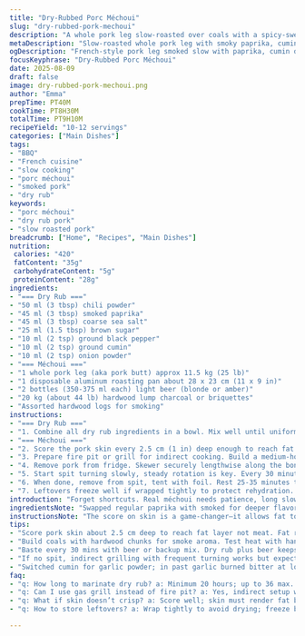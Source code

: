 ```yaml
---
title: "Dry-Rubbed Porc Méchoui"
slug: "dry-rubbed-pork-mechoui"
description: "A whole pork leg slow-roasted over coals with a spicy-sweet dry rub. Uses paprika, smoked salt, and a hint of cumin replacing garlic powder. Beer for moistening, with a wood smoke undertone. The skin scored to render fat, the meat basted regularly. Cooked on a spit for even char and tenderness. Rested before thin slicing. Served with white barbecue sauce or mustard BBQ. No nuts, dairy, gluten, or eggs."
metaDescription: "Slow-roasted whole pork leg with smoky paprika, cumin dry rub, wood smoke, and beer basting for tender, crackling skin and rich French-inspired BBQ flavors"
ogDescription: "French-style pork leg smoked slow with paprika, cumin dry rub, beer baste. Skin scored for fat render. Rested, sliced thin. Smoky, tender, no garlic powder."
focusKeyphrase: "Dry-Rubbed Porc Méchoui"
date: 2025-08-09
draft: false
image: dry-rubbed-pork-mechoui.png
author: "Emma"
prepTime: PT40M
cookTime: PT8H30M
totalTime: PT9H10M
recipeYield: "10-12 servings"
categories: ["Main Dishes"]
tags:
- "BBQ"
- "French cuisine"
- "slow cooking"
- "porc méchoui"
- "smoked pork"
- "dry rub"
keywords:
- "porc méchoui"
- "dry rub pork"
- "slow roasted pork"
breadcrumb: ["Home", "Recipes", "Main Dishes"]
nutrition: 
 calories: "420"
 fatContent: "35g"
 carbohydrateContent: "5g"
 proteinContent: "28g"
ingredients:
- "=== Dry Rub ==="
- "50 ml (3 tbsp) chili powder"
- "45 ml (3 tbsp) smoked paprika"
- "45 ml (3 tbsp) coarse sea salt"
- "25 ml (1.5 tbsp) brown sugar"
- "10 ml (2 tsp) ground black pepper"
- "10 ml (2 tsp) ground cumin"
- "10 ml (2 tsp) onion powder"
- "=== Méchoui ==="
- "1 whole pork leg (aka pork butt) approx 11.5 kg (25 lb)"
- "1 disposable aluminum roasting pan about 28 x 23 cm (11 x 9 in)"
- "2 bottles (350-375 ml each) light beer (blonde or amber)"
- "20 kg (about 44 lb) hardwood lump charcoal or briquettes"
- "Assorted hardwood logs for smoking"
instructions:
- "=== Dry Rub ==="
- "1. Combine all dry rub ingredients in a bowl. Mix well until uniform. Set aside."
- "=== Méchoui ==="
- "2. Score the pork skin every 2.5 cm (1 in) deep enough to reach fat but not meat. This helps fat render and dry rub penetrate. Rub dry seasoning thoroughly all over, pushing some into each score. Wrap tightly or place in a large zip bag. Refrigerate 20-36 hours. Longer marinade improves flavor saturation but beware drying edges if uncovered."
- "3. Prepare fire pit or grill for indirect cooking. Build a medium-hot bed of coals with some wood chunks for smoke. Hand test heat: hold hand 15 cm (6 in) above coals, count to three before discomfort. Arrange ashes to one side for indirect heat."
- "4. Remove pork from fridge. Skewer securely lengthwise along the bone, using butcher’s twine or heavy duty wire if needed to keep shape. Position spit over indirect heat. Place aluminum pan loaded with half beer and half water beneath to catch drippings, prevent flare-ups. Add coals closer to thickest part of meat for even cooking."
- "5. Start spit turning slowly, steady rotation is key. Every 30 minutes, baste with beer to keep moist, encourage caramelization. Watch for fat drips; smoke and sizzling intensify odor. Expect 7-9 hours, but rely on probe thermometer. Target 70-75°C (160-170°F) internal meat temp, avoiding bone contact. Texture should be tender, skin crackling, meat fibers separating easily."
- "6. When done, remove from spit, tent with foil. Rest 25-35 minutes to allow juices to redistribute, avoid dryness. Peel skin off carefully; it should be crispy then. Slice thinly against grain for best chew. Serve immediately with tangy white BBQ sauce, smoked BBQ sauce, or grainy mustard BBQ sauce."
- "7. Leftovers freeze well if wrapped tightly to protect rehydration. Can be reheated slow and low to retain moisture."
introduction: "Forget shortcuts. Real méchoui needs patience, long slow turning over embers. The smell hits you—smoke, sweet paprika, that crust forming on scored skin. Not just seasoning the surface, I stuff that rub deep inside the cuts; it’s where the magic lies. Beer isn’t just a drink here; it’s a moistener, a flavor whisperer, keeps the surface cool between bastes. And the sound—crackle of fat hitting coals, gentle hiss of beer dripping down. A whole pork leg like this demands respect—don’t rush, watch and listen. From my trials, using cumin instead of garlic brings unexpected warmth, adds dimension under charred crust. A solid fire setup means no flare-ups, even cooking. Resting—the old-school move too often skipped—is key for juicy slices. Serve with mustard or smoky white sauce, no cloying sweetness. Simplicity, smoke, patience—that’s the essence."
ingredientsNote: "Swapped regular paprika with smoked for deeper flavor. Ditched garlic powder for cumin—in past runs garlic tended to burn and bitter; cumin replaced that with earthiness that doesn’t overpower. You can swap brown sugar for maple syrup powder or coconut sugar if you’re chasing different sweetness notes. The pork leg should be well-trimmed, but don’t peel off all fat; that’s flavor reservoir. If you don’t have a turning spit, use indirect grilling with frequent manual rotation but expect uneven cooking and longer times. The beer helps prevent dryness but if on hand is low, sparkling water plus a splash of apple cider vinegar makes a decent backup for basting. And yes, you can use lump charcoal alone but mixing briquettes with natural logs gives better consistent heat and aromatic wood smoke. Avoid mesquite or overpowering woods; favor apple, cherry, or oak."
instructionsNote: "The score on skin is a game-changer—it allows fat to render, rub to penetrate. Don’t just rub surface; press seasoning down into cuts for deeper flavor. Marinate at least 20 hours but not much more than 36; over dry rub time can dry edges so wrap or cover tightly. Building coals is crucial; too hot and you’ll char outside while inside stays raw. Use the hand test—can you comfortably hold 15 cm above coals for 3 seconds? That’s medium heat. During cooking, watch for flare-ups—fat can cause flames. If that happens, shift meat away and add coals gradually. Basting is not just moisture; it keeps that bark from burning too fast. Use a spray bottle or brush, don’t drench and kill temp. Resting post-cook at least 25 minutes prevents juice loss when carving. Slice thin; thick slices feel chewy. Keep a probe thermometer handy and trust the internal temp more than time—it’s your best doneness cue. No touch of bone, or temp reads hot prematurely."
tips:
- "Score pork skin about 2.5 cm deep to reach fat layer not meat. Fat renders, draws rub inside. Don’t just surface rub. Press seasoning into cuts for flavor depth. Wrap or store tightly to keep moisture. Over 36 hours dry rub can dry edges; watch timing. Patience here matters, no shortcuts on marinate length."
- "Build coals with hardwood chunks for smoke aroma. Test heat with hand—comfortable hold at 15 cm above coals for 3 seconds means medium heat. Too hot chars exterior raw inside. Wood choice affects flavor. Apple or cherry wood lends sweet smoke; avoid mesquite, can overpower and turn bitter."
- "Baste every 30 mins with beer or backup mix. Dry rub plus beer keeps crust moist. Use spray bottle or brush. Dripping too much cools meat and messes temp. Resting 25-35 mins covered in foil redistributes juices; crucial. Don’t skip rest, makes difference in final tenderness and bite."
- "If no spit, indirect grilling with frequent turning works but expect uneven cooking, longer times. Probe thermometer is best doneness guide. Target 70-75 °C internal. Avoid touching bone with thermometer probe or you get false temps. Slow rotation key to even crust and tender fibers splitting easily."
- "Switched cumin for garlic powder; in past garlic burned bitter at low long cooks, cumin adds earthiness without harshness. Brown sugar can swap maple syrup powder or coconut sugar to tweak sweetness. Beer moistens but sparkling water with splash apple cider vinegar works if running low. Fat layer left on pork stores flavor—don’t trim all."
faq:
- "q: How long to marinate dry rub? a: Minimum 20 hours; up to 36 max. Longer gives deeper flavor but dries edges if not wrapped. Always refrigerate. No cover means crust hardens too much on edges. Timing affects seasoning penetration. Wrap tight to keep moist."
- "q: Can I use gas grill instead of fire pit? a: Yes, indirect setup with wood chunks for smoke. Medium heat critical. Hand test heat for control. Charcoal better but gas with smoke chunks works. Watch flare-ups; fat drips ignite quickly, move meat as needed."
- "q: What if skin doesn’t crisp? a: Score well; skin must render fat beneath. Resting important too, cools fat back slowly, skin crisps. Dry rub pressed into scores helps draw moisture out. Too wet surface slows crackle. Finish spin or grill heat can help crisp last min if needed."
- "q: How to store leftovers? a: Wrap tightly to avoid drying; freeze best for long. Reheat slow and low keeps moisture. Microwave risks drying out fast. Defrost overnight in fridge. Can freeze in portions or whole. Use airtight container or heavy foil wrap."

---
```

